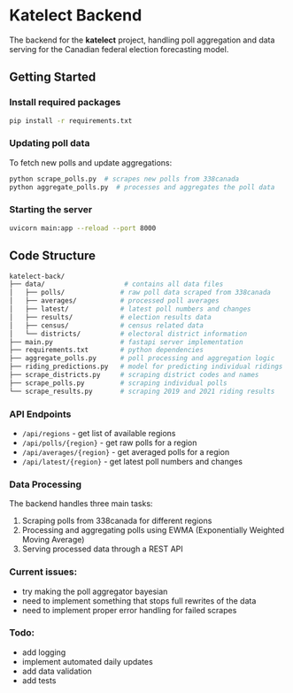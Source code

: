 # Katelect Backend

The backend for the **katelect** project, handling poll aggregation and data serving for the Canadian federal election forecasting model.

## Getting Started

### Install required packages

```sh
pip install -r requirements.txt
```

### Updating poll data

To fetch new polls and update aggregations:

```sh
python scrape_polls.py  # scrapes new polls from 338canada
python aggregate_polls.py  # processes and aggregates the poll data
```

### Starting the server

```sh
uvicorn main:app --reload --port 8000
```

## Code Structure

```sh
katelect-back/
├── data/                    # contains all data files
│   ├── polls/              # raw poll data scraped from 338canada
│   ├── averages/           # processed poll averages
│   ├── latest/             # latest poll numbers and changes
│   ├── results/            # election results data
│   ├── census/             # census related data
│   └── districts/          # electoral district information
├── main.py                 # fastapi server implementation
├── requirements.txt        # python dependencies
├── aggregate_polls.py      # poll processing and aggregation logic
├── riding_predictions.py   # model for predicting individual ridings
├── scrape_districts.py     # scraping district codes and names
├── scrape_polls.py         # scraping individual polls
└── scrape_results.py       # scraping 2019 and 2021 riding results
```

### API Endpoints

- `/api/regions` - get list of available regions
- `/api/polls/{region}` - get raw polls for a region
- `/api/averages/{region}` - get averaged polls for a region
- `/api/latest/{region}` - get latest poll numbers and changes

### Data Processing

The backend handles three main tasks:

1. Scraping polls from 338canada for different regions
2. Processing and aggregating polls using EWMA (Exponentially Weighted Moving Average)
3. Serving processed data through a REST API

### Current issues:

- try making the poll aggregator bayesian
- need to implement something that stops full rewrites of the data
- need to implement proper error handling for failed scrapes

### Todo:

- add logging
- implement automated daily updates
- add data validation
- add tests

